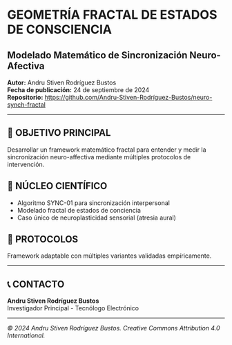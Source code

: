 # GEOMETRÍA FRACTAL DE ESTADOS DE CONSCIENCIA
## Modelado Matemático de Sincronización Neuro-Afectiva

**Autor:** Andru Stiven Rodríguez Bustos  
**Fecha de publicación:** 24 de septiembre de 2024  
**Repositorio:** https://github.com/Andru-Stiven-Rodríguez-Bustos/neuro-synch-fractal  

---

## 🎯 OBJETIVO PRINCIPAL
Desarrollar un framework matemático fractal para entender y medir la sincronización neuro-affectiva mediante múltiples protocolos de intervención.

## 🔬 NÚCLEO CIENTÍFICO
- Algoritmo SYNC-01 para sincronización interpersonal
- Modelado fractal de estados de conciencia  
- Caso único de neuroplasticidad sensorial (atresia aural)

## 🚀 PROTOCOLOS
Framework adaptable con múltiples variantes validadas empíricamente.

---

## 📞 CONTACTO
**Andru Stiven Rodríguez Bustos**  
Investigador Principal - Tecnólogo Electrónico

---

*© 2024 Andru Stiven Rodríguez Bustos. Creative Commons Attribution 4.0 International.*
